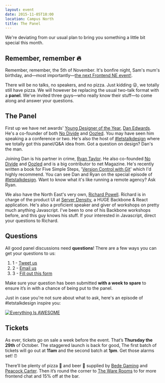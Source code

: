 ```yaml
---
layout: event
date: 2015-11-05T18:00
location: Campus North
title: The Panel
---
```


We're deviating from our usual plan to bring you something a little bit special this month.

## Remember, remember 🔥


Remember, remember, the 5th of November. It's bonfire night, Sam's mum's birthday, and—most importantly—[the next Frontend NE event!](http://frontendne.co.uk/).

There will be no talks, no speakers, and no pizza. Just kidding 😜, we totally still have pizza. We will however be replacing the usual two-talk format with a **panel**. We've invited three guys—who really know their stuff—to come along and answer your questions.

## The Panel

First up we have net awards' [Young Designer of the Year](https://thenetawards.com/previous-winners/), [Dan Edwards](http://twitter.com/de). He's a co-founder of both [No Divide](http://nodividestudio.com/) and [Oozled](http://oozled.com/). You may have seen him speaking a a conference or two. He's also the host of [#](https://www.youtube.com/playlist?list=PLsThXCNzMKRZkIcNqxba_WSLfY5VsxIhz)[letstalkdesign](https://www.youtube.com/watch?v=JmLos6SO6-4&list=PLsThXCNzMKRZkIcNqxba_WSLfY5VsxIhz&index=5) where we totally got this panel/Q&A idea from. Got a question on design? Dan's the man.

Joining Dan is his partner in crime, [Ryan Taylor](https://twitter.com/ryanhavoc). He also co-founded [No Divide](http://nodividestudio.com/) and [Oozled](http://oozled.com/) and is a big contributor to net Magazine. He's recently written a book for Five Simple Steps, '[Version Control with Git](http://www.fivesimplesteps.com/products/version-control-with-git)' which I'd highly recommend. You can see Dan and Ryan on the special episode of [#letstalkdesign](https://www.youtube.com/watch?v=JmLos6SO6-4&list=PLsThXCNzMKRZkIcNqxba_WSLfY5VsxIhz&index=5). Want to know what it's like running a remote agency? Ask Ryan.

We also have the North East's very own, [Richard Powell](https://twitter.com/byrichardpowell). Richard is in charge of the product UI at [Server Density](https://www.serverdensity.com/), a HUGE Backbone & React application. He's also a proficient speaker and giver of workshops on pretty much anything Javascript. I've been to one of his Backbone workshops before, and this guy knows his stuff. If your interested in Javascript, direct your questions to Richard.

## Questions

All good panel discussions need **questions**! There are a few ways you can get your questions to us:

1.  1 - [Tweet us](http://twitter.com/frontendne)
2.  2 - [Email us](mailto:hi+qanda@frontendne.co.uk?subject=A%20question%20for%20you&body=I%20have%20a%20question%20for%2C%20%5Bname%5D.%0A%0AHow%20much%20wood%20would%20a%20wood%20chuck%20chuck%2C%20if%20a%20wood%20chuck%20could%20chuck%20wood%3F%0A%0ARegards%2C%0A*%7CNAME%7C*)
3.  3 - [Fill out this form](https://frontendne.typeform.com/to/SY2Y2l)

Make sure your question has been submitted **with a week to spare** to ensure it’s in with a chance of being put to the panel.

Just in case you're not sure about what to ask, here's an episode of #letstalkdesign inspire you:


[![Everything Is AWESOME](http://img.youtube.com/vi/Zpj29QCIUd0/0.jpg)](https://www.youtube.com/watch?v=Zpj29QCIUd0 "Everything Is AWESOME")

## Tickets

As ever, tickets go on sale a week before the event. That’s **Thursday the 29th** of October. The staggered launch is back for good[.](http://stream1.gifsoup.com/view1/1439801/back-for-good-o.gif) The first batch of tickets will go out at **11am** and the second batch at **1pm**. Get those alarms set! ⏰

There’ll be plenty of pizza 🍕 and beer 🍺 supplied by [Bede Gaming](http://www.bedegaming.com/) and [Peacock Carter](http://www.peacockcarter.co.uk/). Then it’s round the corner to [The Ware Rooms](http://www.thewarerooms.co.uk) to for more frontend chat and 15% off at the bar.
